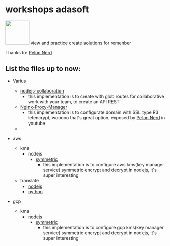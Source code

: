 # workshops adasoft
<img src="https://user-images.githubusercontent.com/57869273/200660903-304f5c35-4b60-409e-81b9-0dc7570c96f2.png" width="75">
view and practice create solutions for remenber


Thanks to: [Pelon Nerd](https://github.com/pablokbs)

## List the files up to now:



- Varius
  - [nodejs-collaboration](./various/nodejs-collaboration)
    - this implementation is to create with glob routes for collaborative work with your team, to create an API REST
  - [Nginx-Proxy-Manager](./various/nginx-proxy-manager)
    - this implementation is to configurate domain with SSL type R3 letencrypt, wooooo that's great option, exposed by [Pelon Nerd](https://github.com/pablokbs) in youtube
  - 
- aws
  - kms
    - nodejs 
      - [symmetric](./aws/kms/nodejs/symmetric)
        - this implementation is to configure aws kms(key manager service) symmetric encrypt and decrypt in nodejs, it's super interesting
  - translate
    - [nodejs](./aws/translate/nodejs)
    - [python](./aws/translate/python)
    
 
- gcp
  - kms
    - nodejs 
      - [symmetric](./gcp/kms/nodejs/symmetric)
        - this implementation is to configure gcp kms(key manager service) symmetric encrypt and decrypt in nodejs, it's super interesting


